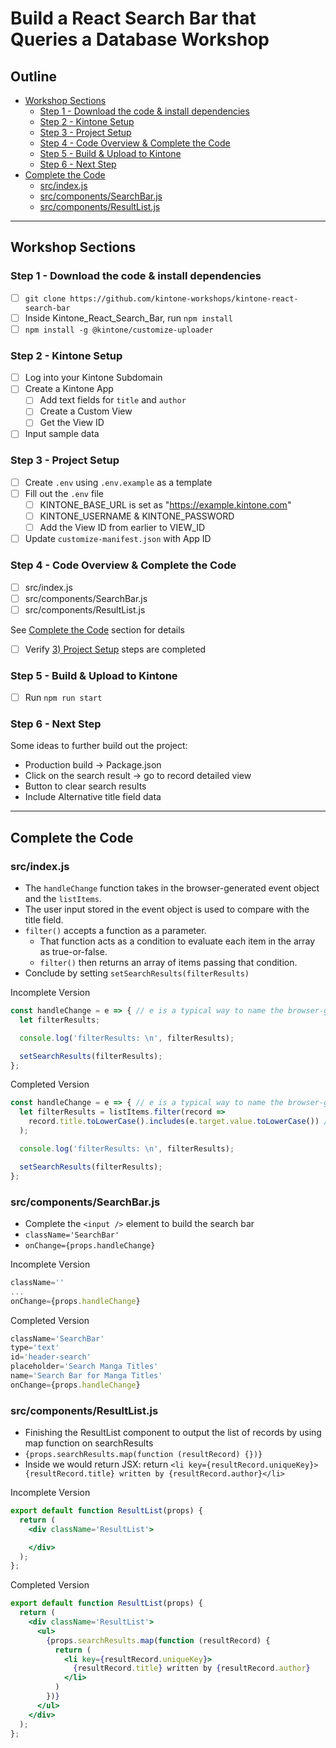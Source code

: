 # Build a React Search Bar that Queries a Database Workshop

## Outline <!-- omit in toc -->
* [Workshop Sections](#workshop-sections)
  * [Step 1 - Download the code \& install dependencies](#step-1---download-the-code--install-dependencies)
  * [Step 2 - Kintone Setup](#step-2---kintone-setup)
  * [Step 3 - Project Setup](#step-3---project-setup)
  * [Step 4 - Code Overview \& Complete the Code](#step-4---code-overview--complete-the-code)
  * [Step 5 - Build \& Upload to Kintone](#step-5---build--upload-to-kintone)
  * [Step 6 - Next Step](#step-6---next-step)
* [Complete the Code](#complete-the-code)
  * [src/index.js](#srcindexjs)
  * [src/components/SearchBar.js](#srccomponentssearchbarjs)
  * [src/components/ResultList.js](#srccomponentsresultlistjs)

---

## Workshop Sections

### Step 1 - Download the code & install dependencies
* [ ] `git clone https://github.com/kintone-workshops/kintone-react-search-bar`
* [ ] Inside Kintone_React_Search_Bar, run `npm install`
* [ ] `npm install -g @kintone/customize-uploader`

### Step 2 - Kintone Setup
* [ ] Log into your Kintone Subdomain
* [ ] Create a Kintone App
  * [ ] Add text fields for `title` and `author`
  * [ ] Create a Custom View
  * [ ] Get the View ID
* [ ] Input sample data

### Step 3 - Project Setup
* [ ] Create `.env` using `.env.example` as a template
* [ ] Fill out the `.env` file
  * [ ] KINTONE_BASE_URL is set as "https://example.kintone.com"
  * [ ] KINTONE_USERNAME & KINTONE_PASSWORD
  * [ ] Add the View ID from earlier to VIEW_ID
* [ ] Update `customize-manifest.json` with App ID

### Step 4 - Code Overview & Complete the Code
* [ ] src/index.js
* [ ] src/components/SearchBar.js
* [ ] src/components/ResultList.js

See [Complete the Code](#complete-the-code) section for details

* [ ] Verify [3) Project Setup](#3-project-setup) steps are completed
### Step 5 - Build & Upload to Kintone
* [ ] Run `npm run start`

### Step 6 - Next Step

Some ideas to further build out the project:
* Production build -> Package.json
* Click on the search result -> go to record detailed view
* Button to clear search results
* Include Alternative title field data

---

## Complete the Code

### src/index.js
* The `handleChange` function takes in the browser-generated event object and the `listItems`.
* The user input stored in the event object is used to compare with the title field.
* `filter()` accepts a function as a parameter.
  * That function acts as a condition to evaluate each item in the array as true-or-false.
  * `filter()` then returns an array of items passing that condition.
* Conclude by setting `setSearchResults(filterResults)`

Incomplete Version

  ```jsx
  const handleChange = e => { // e is a typical way to name the browser-generated event object
    let filterResults;

    console.log('filterResults: \n', filterResults);

    setSearchResults(filterResults);
  };
  ```

Completed Version

  ```jsx
  const handleChange = e => { // e is a typical way to name the browser-generated event object
    let filterResults = listItems.filter(record =>
      record.title.toLowerCase().includes(e.target.value.toLowerCase()) // filter condition
    );

    console.log('filterResults: \n', filterResults);

    setSearchResults(filterResults);
  };
  ```

### src/components/SearchBar.js
* Complete the `<input />` element to build the search bar
* `className='SearchBar'`
* `onChange={props.handleChange}`

Incomplete Version

  ```jsx
  className=''
  ...
  onChange={props.handleChange}
  ```

Completed Version

  ```jsx
  className='SearchBar'
  type='text'
  id='header-search'
  placeholder='Search Manga Titles'
  name='Search Bar for Manga Titles'
  onChange={props.handleChange}
  ```

### src/components/ResultList.js
* Finishing the ResultList component to output the list of records by using map function on searchResults
* `{props.searchResults.map(function (resultRecord) {})}`
* Inside we would return JSX: return `<li key={resultRecord.uniqueKey}>{resultRecord.title} written by {resultRecord.author}</li>`

Incomplete Version

  ```jsx
  export default function ResultList(props) {
    return (
      <div className='ResultList'>

      </div>
    );
  };
  ```

Completed Version

  ```jsx
  export default function ResultList(props) {
    return (
      <div className='ResultList'>
        <ul>
          {props.searchResults.map(function (resultRecord) {
            return (
              <li key={resultRecord.uniqueKey}>
                {resultRecord.title} written by {resultRecord.author}
              </li>
            )
          })}
        </ul>
      </div>
    );
  };
  ```
